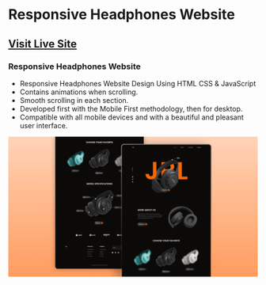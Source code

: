 # Responsive Headphones Website
## [Visit Live Site](https://rasan3-1416.github.io/JBL-ecommerce-site/)
### Responsive Headphones Website

- Responsive Headphones Website Design Using HTML CSS & JavaScript
- Contains animations when scrolling.
- Smooth scrolling in each section.
- Developed first with the Mobile First methodology, then for desktop.
- Compatible with all mobile devices and with a beautiful and pleasant user interface.

![preview img](/preview.png)
